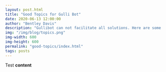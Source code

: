 ```yaml
---
layout: post.html
title: "Good Topics for Gulli Bot"
date: 2020-06-13 12:00:00
author: "Bentley Davis"
description: "Gullibot can not facilitate all solutions. Here are some good and bad suggestions"
img: "/img/blog/topics.png"
img-width: 600
img-height: 600
permalink: "good-topics/index.html"
tags: posts
---
```

Test <b>content</b>